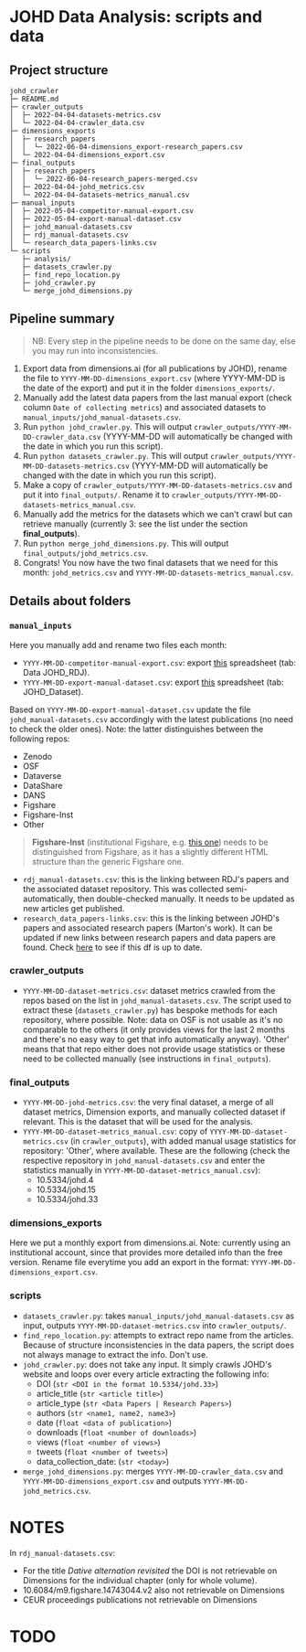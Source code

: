 # JOHD Data Analysis: scripts and data

## Project structure
```
johd_crawler
├─ README.md
├─ crawler_outputs
│  ├─ 2022-04-04-datasets-metrics.csv
│  └─ 2022-04-04-crawler_data.csv
├─ dimensions_exports
│  ├─ research_papers
│  │  └─ 2022-06-04-dimensions_export-research_papers.csv
│  └─ 2022-04-04-dimensions_export.csv
├─ final_outputs
│  ├─ research_papers
│  │  └─ 2022-06-04-research_papers-merged.csv
│  ├─ 2022-04-04-johd_metrics.csv
│  └─ 2022-04-04-datasets-metrics_manual.csv
├─ manual_inputs
│  ├─ 2022-05-04-competitor-manual-export.csv
│  ├─ 2022-05-04-export-manual-dataset.csv
│  ├─ johd_manual-datasets.csv
│  ├─ rdj_manual-datasets.csv
│  └─ research_data_papers-links.csv
└─ scripts
   ├─ analysis/
   ├─ datasets_crawler.py
   ├─ find_repo_location.py
   ├─ johd_crawler.py
   └─ merge_johd_dimensions.py
```

## Pipeline summary
> NB: Every step in the pipeline needs to be done on the same day, else you may run into inconsistencies.
1. Export data from dimensions.ai (for all publications by JOHD), rename the file to `YYYY-MM-DD-dimensions_export.csv` (where YYYY-MM-DD is the date of the export) and put it in the folder `dimensions_exports/`.
2. Manually add the latest data papers from the last manual export (check column `Date of collecting metrics`) and associated datasets to `manual_inputs/johd_manual-datasets.csv`.
3. Run `python johd_crawler.py`. This will output `crawler_outputs/YYYY-MM-DD-crawler_data.csv` (YYYY-MM-DD will automatically be changed with the date in which you run this script).
4. Run `python datasets_crawler.py`. This will output `crawler_outputs/YYYY-MM-DD-datasets-metrics.csv` (YYYY-MM-DD will automatically be changed with the date in which you run this script).
5. Make a copy of `crawler_outputs/YYYY-MM-DD-datasets-metrics.csv` and put it into `final_outputs/`. Rename it to `crawler_outputs/YYYY-MM-DD-datasets-metrics_manual.csv`.
6. Manually add the metrics for the datasets which we can't crawl but can retrieve manually (currently 3: see the list under the section **final_outputs**).
7. Run `python merge_johd_dimensions.py`. This will output `final_outputs/johd_metrics.csv`.
8. Congrats! You now have the two final datasets that we need for this month: `johd_metrics.csv` and `YYYY-MM-DD-datasets-metrics_manual.csv`.

## Details about folders

### `manual_inputs`
Here you manually add and rename two files each month:
- `YYYY-MM-DD-competitor-manual-export.csv`: export [this](https://docs.google.com/spreadsheets/d/11MziEnCBh-Wz_GzBHi1PcM4p947yE9Nn/edit#gid=1230857751) spreadsheet (tab: Data JOHD_RDJ).
- `YYYY-MM-DD-export-manual-dataset.csv`: export [this](https://docs.google.com/spreadsheets/d/11MziEnCBh-Wz_GzBHi1PcM4p947yE9Nn/edit#gid=1230857751) spreadsheet (tab: JOHD_Dataset).

Based on `YYYY-MM-DD-export-manual-dataset.csv` update the file `johd_manual-datasets.csv` accordingly with the latest publications (no need to check the older ones). Note: the latter distinguishes between the following repos:
- Zenodo
- OSF
- Dataverse
- DataShare
- DANS
- Figshare
- Figshare-Inst
- Other

> **Figshare-Inst** (institutional Figshare, e.g. [this one](https://kilthub.cmu.edu/articles/dataset/DH_Conference_Index_Data_-_9_22_2020/12987959/1)) needs to be distinguished from Figshare, as it has a slightly different HTML structure than the generic Figshare one.

- `rdj_manual-datasets.csv`: this is the linking between RDJ's papers and the associated dataset repository. This was collected semi-automatically, then double-checked manually. It needs to be updated as new articles get published.
- `research_data_papers-links.csv`: this is the linking between JOHD's papers and associated research papers (Marton's work). It can be updated if new links between research papers and data papers are found. Check [here](https://docs.google.com/spreadsheets/d/1e0FiSv6VaOabt5rBFDyytj2A8tDS48ZZ5OLgxJ1dQ5E/edit#gid=0) to see if this df is up to date.

### crawler_outputs
- `YYYY-MM-DD-dataset-metrics.csv`: dataset metrics crawled from the repos based on the list in `johd_manual-datasets.csv`. The script used to extract these (`datasets_crawler.py`) has bespoke methods for each repository, where possible. Note: data on OSF is not usable as it's no comparable to the others (it only provides views for the last 2 months and there's no easy way to get that info automatically anyway). 'Other' means that that repo either does not provide usage statistics or these need to be collected manually (see instructions in `final_outputs`).

### final_outputs
- `YYYY-MM-DD-johd-metrics.csv`: the very final dataset, a merge of all dataset metrics, Dimension exports, and manually collected dataset if relevant. This is the dataset that will be used for the analysis.
- `YYYY-MM-DD-dataset-metrics_manual.csv`: copy of `YYYY-MM-DD-dataset-metrics.csv` (in `crawler_outputs`), with added manual usage statistics for repository: 'Other', where available. These are the following (check the respective repository in `johd_manual-datasets.csv` and enter the statistics manually in `YYYY-MM-DD-dataset-metrics_manual.csv`):
    - 10.5334/johd.4
    - 10.5334/johd.15
    - 10.5334/johd.33

### dimensions_exports
Here we put a monthly export from dimensions.ai. Note: currently using an institutional account, since that provides more detailed info than the free version. Rename file everytime you add an export in the format: `YYYY-MM-DD-dimensions_export.csv`.

### scripts
- `datasets_crawler.py`: takes `manual_inputs/johd_manual-datasets.csv` as input, outputs `YYYY-MM-DD-dataset-metrics.csv` into `crawler_outputs/`.
- `find_repo_location.py`: attempts to extract repo name from the articles. Because of structure inconsistencies in the data papers, the script does not always manage to extract the info. Don't use.
- `johd_crawler.py`: does not take any input. It simply crawls JOHD's website and loops over every article extracting the following info:
    - DOI (`str <DOI in the format 10.5334/johd.33>`)
    - article_title (`str <article title>`)
    - article_type (`str <Data Papers | Research Papers>`)
    - authors (`str <name1, name2, name3>`)
    - date (`float <data of publication>`)
    - downloads (`float <number of downloads>`)
    - views (`float <number of views>`)
    - tweets (`float <number of tweets>`)
    - data_collection_date: (`str <today>`)
- `merge_johd_dimensions.py`: merges `YYYY-MM-DD-crawler_data.csv` and `YYYY-MM-DD-dimensions_export.csv` and outputs `YYYY-MM-DD-johd_metrics.csv`.

# NOTES
In `rdj_manual-datasets.csv`:
- For the title _Dative alternation revisited_ the DOI is not retrievable on Dimensions for the individual chapter (only for whole volume).
- 10.6084/m9.figshare.14743044.v2 also not retrievable on Dimensions
- CEUR proceedings publications not retrievable on Dimensions

# TODO